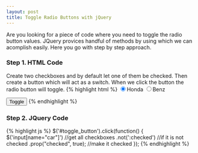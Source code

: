 ```yaml
---
layout: post
title: Toggle Radio Buttons with jQuery
---
```


Are you looking for a piece of code where you need to toggle the radio button values. JQuery provices handful of methods by using which we can acomplish easily.
Here you go with step by step approach.

### Step 1. HTML Code
Create two checkboxes and by default let one of them be checked. Then create a button which will act as a switch. When we click the button the radio button will toggle.
{% highlight html %}
<label>
	<input type="radio" name="car" value="Honda" checked>Honda
</label>
<label>
	<input type="radio" name="car" value="Benz">Benz
</label>

<button id="toggle_button">Toggle</button>
{% endhighlight %}

### Step 2. JQuery Code

{% highlight js %}
$('#toggle_button').click(function() {
	$('input[name="car"]')	    //get all checkboxes
		.not(':checked')		   //if it is not checked
		.prop("checked", true);   //make it checked
});
{% endhighlight %}
